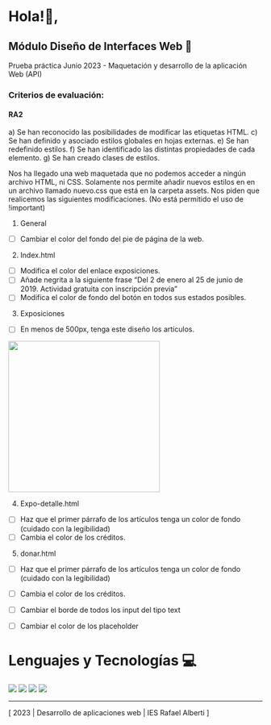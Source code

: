 ﻿
# Hola!👋,
## Módulo Diseño de Interfaces Web 🎨 

Prueba práctica Junio 2023  - Maquetación y desarrollo de la aplicación Web (API)

### Criterios de evaluación: 
#### RA2
a) Se han reconocido las posibilidades de modificar las etiquetas HTML.
c) Se han definido y asociado estilos globales en hojas externas.
e) Se han redefinido estilos.
f) Se han identificado las distintas propiedades de cada elemento.
g) Se han creado clases de estilos.

Nos ha llegado una web maquetada que no podemos acceder a ningún archivo HTML, ni CSS. Solamente nos permite añadir nuevos estilos en en un archivo llamado nuevo.css que está en la carpeta assets. Nos piden que realicemos las siguientes modificaciones. (No está permitido el uso de !important)

1. General
- [ ] Cambiar el color del fondo del pie de página de la web.
 
2. Index.html
- [ ] Modifica el color del enlace exposiciones.
- [ ] Añade negrita a la siguiente frase “Del 2 de enero al 25 de junio de 2019. Actividad gratuita con inscripción previa”
- [ ] Modifica el color de fondo del botón en todos sus estados posibles.

3. Exposiciones
- [ ] En menos de 500px, tenga este diseño los artículos.

<img src="https://github.com/envasadoralvacio/prueba-practica-diw-junio-2023/blob/master/imagen-prueba.jpg" width="300">

4. Expo-detalle.html
- [ ] Haz que el primer párrafo de los artículos tenga un color de fondo (cuidado con la legibilidad)
- [ ] Cambia el color de los créditos.

5. donar.html
- [ ] Haz que el primer párrafo de los artículos tenga un color de fondo (cuidado con la legibilidad)
- [ ] Cambia el color de los créditos.
- [ ] Cambiar el borde de todos los input del tipo text
- [ ] Cambiar el color de los placeholder


# Lenguajes y Tecnologías 💻
![](https://camo.githubusercontent.com/5d3b0191832237fcbfc6d4497524e8bb547c6bfc9eafb738d5205c629d202067/68747470733a2f2f696d672e736869656c64732e696f2f62616467652f68746d6c352532302d2532334533344632362e7376673f267374796c653d666f722d7468652d6261646765266c6f676f3d68746d6c35266c6f676f436f6c6f723d7768697465)
![](https://camo.githubusercontent.com/5ed492db9c79ad5990eda7dc80923377f0e7096b18a4d1e9b86c8987dc0e5aa5/68747470733a2f2f696d672e736869656c64732e696f2f62616467652f637373332532302d2532333135373242362e7376673f267374796c653d666f722d7468652d6261646765266c6f676f3d63737333266c6f676f436f6c6f723d7768697465)
![](https://camo.githubusercontent.com/62d37abe760867620e0baea1066303719d630a82936837ba7bff6b0c754e3c9f/68747470733a2f2f696d672e736869656c64732e696f2f62616467652f6a6176617363726970742532302d2532333332333333302e7376673f267374796c653d666f722d7468652d6261646765266c6f676f3d6a617661736372697074266c6f676f436f6c6f723d253233463744463145)
![](https://camo.githubusercontent.com/6aea43d076c7bf00489f1b347caa33fe5c4d84a8af2983804f8702632f2669ec/68747470733a2f2f696d672e736869656c64732e696f2f62616467652f6769746875622532302d2532333132313031312e7376673f267374796c653d666f722d7468652d6261646765266c6f676f3d676974687562266c6f676f436f6c6f723d7768697465)

----------------------------------------
[ 2023 | Desarrollo de aplicaciones web | IES Rafael Alberti ]


